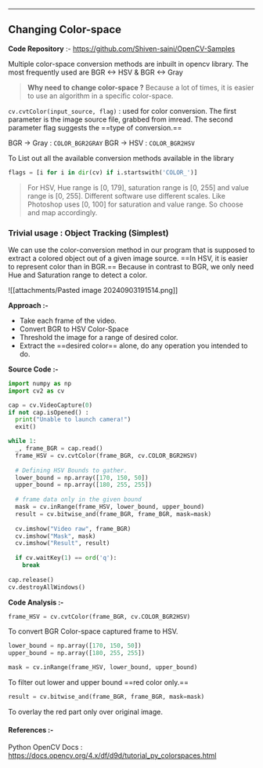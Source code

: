 
---

## Changing Color-space

**Code Repository** :- https://github.com/Shiven-saini/OpenCV-Samples

Multiple color-space conversion methods are inbuilt in opencv library. The most frequently used are BGR <-> HSV & BGR <-> Gray

> **Why need to change color-space ?**
> Because a lot of times, it is easier to use an algorithm in a specific color-space.

`cv.cvtColor(input_source, flag)` : used for color conversion. The first parameter is the image source file, grabbed from imread. The second parameter flag suggests the ==type of conversion.==

BGR -> Gray : `COLOR_BGR2GRAY`
BGR -> HSV : `COLOR_BGR2HSV`

To List out all the available conversion methods available in the library

  ```python
  flags = [i for i in dir(cv) if i.startswith('COLOR_')]
```

> For HSV, Hue range is [0, 179], saturation range is [0, 255] and value range is [0, 255]. Different software use different scales. Like Photoshop uses [0, 100] for saturation and value range. So choose and map accordingly.


### Trivial usage : Object Tracking (Simplest)

We can use the color-conversion method in our program that is supposed to extract a colored object out of a given image source. ==In HSV, it is easier to represent color than in BGR.== Because in contrast to BGR, we only need Hue and Saturation range to detect a color.

![[attachments/Pasted image 20240903191514.png]]

**Approach :-**
- Take each frame of the video.
- Convert BGR to HSV Color-Space
- Threshold the image for a range of desired color.
- Extract the ==desired color== alone, do any operation you intended to do.

**Source Code :-**

```python
import numpy as np
import cv2 as cv

cap = cv.VideoCapture(0)
if not cap.isOpened() :
  print("Unable to launch camera!")
  exit()

while 1:
  _, frame_BGR = cap.read()
  frame_HSV = cv.cvtColor(frame_BGR, cv.COLOR_BGR2HSV)
  
  # Defining HSV Bounds to gather.
  lower_bound = np.array([170, 150, 50])
  upper_bound = np.array([180, 255, 255])
  
  # frame data only in the given bound
  mask = cv.inRange(frame_HSV, lower_bound, upper_bound)
  result = cv.bitwise_and(frame_BGR, frame_BGR, mask=mask)
  
  cv.imshow("Video raw", frame_BGR)
  cv.imshow("Mask", mask)
  cv.imshow("Result", result)
  
  if cv.waitKey(1) == ord('q'):
    break
  
cap.release()
cv.destroyAllWindows()
```


**Code Analysis :-**

```python
frame_HSV = cv.cvtColor(frame_BGR, cv.COLOR_BGR2HSV)
```

To convert BGR Color-space captured frame to HSV.

```python
lower_bound = np.array([170, 150, 50])
upper_bound = np.array([180, 255, 255])

mask = cv.inRange(frame_HSV, lower_bound, upper_bound)
```

To filter out lower and upper bound ==red color only.==

```python
result = cv.bitwise_and(frame_BGR, frame_BGR, mask=mask)
```

To overlay the red part only over original image.


#### References :-

Python OpenCV Docs : https://docs.opencv.org/4.x/df/d9d/tutorial_py_colorspaces.html
